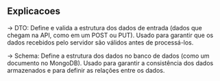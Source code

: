 ## Explicacoes 
-> DTO: Define e valida a estrutura dos dados de entrada (dados que chegam na API, como em um POST ou PUT). Usado para garantir que os dados recebidos pelo servidor são válidos antes de processá-los.

-> Schema: Define a estrutura dos dados no banco de dados (como um documento no MongoDB). Usado para garantir a consistência dos dados armazenados e para definir as relações entre os dados.